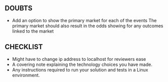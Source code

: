 ## DOUBTS

- Add an option to show the primary market for each of the events
The primary market should also result in the odds showing for any outcomes linked to the market  



## CHECKLIST

- Might have to change ip address to localhost for reviewers ease  
- A covering note explaining the technology choices you have made.  
- Any instructions required to run your solution and tests in a Linux environment.
